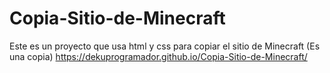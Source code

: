 # Copia-Sitio-de-Minecraft
Este es un proyecto que usa html y css para copiar el sitio de Minecraft (Es una copia)
https://dekuprogramador.github.io/Copia-Sitio-de-Minecraft/
